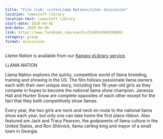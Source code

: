 ```yaml
---
title: "Film club: <cite>Llama Nation</cite> discussion"
location: lowestoft-library
location-text: Lowestoft Library
start-date: 2020-04-02
end-date: 2020-04-06
link: https://www.facebook.com/events/524054304918088/
category: group
format: discussion
---
```


<cite>Llama Nation</cite> is available from our [Kanopy eLibrary service](/elibrary/kanopy/).

LLAMA NATION

Llama Nation explores the quirky, competitive world of llama breeding, training and showing in the US. The film follows passionate llama owners each with their own unique story, including two 16-year-old girls as they compete in hopes to become the national llama show champion. Janessa Hall and Hunter Snow are complete opposites of each other except for the fact that they both competitively show llamas.

Every year, the two girls are neck and neck en route to the national llama show each year, but only one can take home the first place ribbon. Also featured are Jack and Tracy Pearson, the godparents of llama culture in the United States, and Ron Shinnick, llama carting king and mayor of a small town in Georgia.
